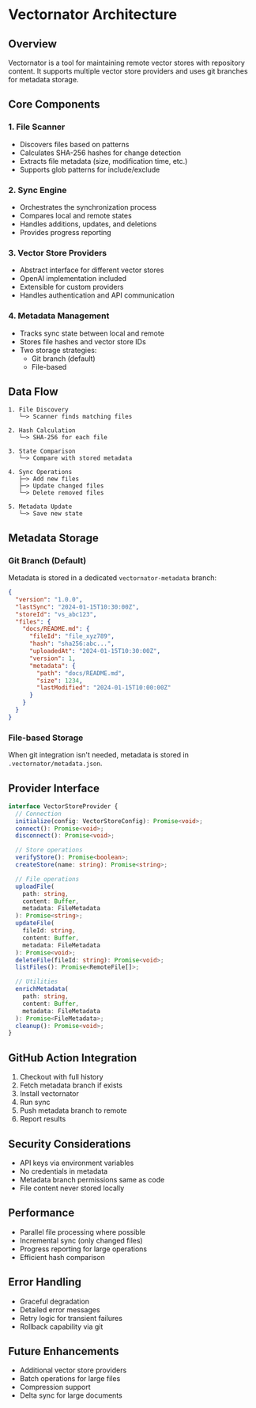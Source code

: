 # Vectornator Architecture

## Overview

Vectornator is a tool for maintaining remote vector stores with repository content. It supports multiple vector store providers and uses git branches for metadata storage.

## Core Components

### 1. File Scanner

- Discovers files based on patterns
- Calculates SHA-256 hashes for change detection
- Extracts file metadata (size, modification time, etc.)
- Supports glob patterns for include/exclude

### 2. Sync Engine

- Orchestrates the synchronization process
- Compares local and remote states
- Handles additions, updates, and deletions
- Provides progress reporting

### 3. Vector Store Providers

- Abstract interface for different vector stores
- OpenAI implementation included
- Extensible for custom providers
- Handles authentication and API communication

### 4. Metadata Management

- Tracks sync state between local and remote
- Stores file hashes and vector store IDs
- Two storage strategies:
  - Git branch (default)
  - File-based

## Data Flow

```
1. File Discovery
   └─> Scanner finds matching files

2. Hash Calculation
   └─> SHA-256 for each file

3. State Comparison
   └─> Compare with stored metadata

4. Sync Operations
   ├─> Add new files
   ├─> Update changed files
   └─> Delete removed files

5. Metadata Update
   └─> Save new state
```

## Metadata Storage

### Git Branch (Default)

Metadata is stored in a dedicated `vectornator-metadata` branch:

```json
{
  "version": "1.0.0",
  "lastSync": "2024-01-15T10:30:00Z",
  "storeId": "vs_abc123",
  "files": {
    "docs/README.md": {
      "fileId": "file_xyz789",
      "hash": "sha256:abc...",
      "uploadedAt": "2024-01-15T10:30:00Z",
      "version": 1,
      "metadata": {
        "path": "docs/README.md",
        "size": 1234,
        "lastModified": "2024-01-15T10:00:00Z"
      }
    }
  }
}
```

### File-based Storage

When git integration isn't needed, metadata is stored in `.vectornator/metadata.json`.

## Provider Interface

```typescript
interface VectorStoreProvider {
  // Connection
  initialize(config: VectorStoreConfig): Promise<void>;
  connect(): Promise<void>;
  disconnect(): Promise<void>;

  // Store operations
  verifyStore(): Promise<boolean>;
  createStore(name: string): Promise<string>;

  // File operations
  uploadFile(
    path: string,
    content: Buffer,
    metadata: FileMetadata
  ): Promise<string>;
  updateFile(
    fileId: string,
    content: Buffer,
    metadata: FileMetadata
  ): Promise<void>;
  deleteFile(fileId: string): Promise<void>;
  listFiles(): Promise<RemoteFile[]>;

  // Utilities
  enrichMetadata(
    path: string,
    content: Buffer,
    metadata: FileMetadata
  ): Promise<FileMetadata>;
  cleanup(): Promise<void>;
}
```

## GitHub Action Integration

1. Checkout with full history
2. Fetch metadata branch if exists
3. Install vectornator
4. Run sync
5. Push metadata branch to remote
6. Report results

## Security Considerations

- API keys via environment variables
- No credentials in metadata
- Metadata branch permissions same as code
- File content never stored locally

## Performance

- Parallel file processing where possible
- Incremental sync (only changed files)
- Progress reporting for large operations
- Efficient hash comparison

## Error Handling

- Graceful degradation
- Detailed error messages
- Retry logic for transient failures
- Rollback capability via git

## Future Enhancements

- Additional vector store providers
- Batch operations for large files
- Compression support
- Delta sync for large documents
